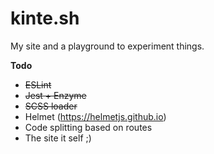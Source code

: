 # kinte.sh

My site and a playground to experiment things.


**Todo**
* ~~ESLint~~
* ~~Jest + Enzyme~~
* ~~SCSS loader~~
* Helmet (https://helmetjs.github.io)
* Code splitting based on routes
* The site it self ;)
